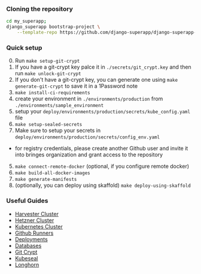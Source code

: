 ### Cloning the repository
```bash
cd my_superapp;
django_superapp bootstrap-project \
    --template-repo https://github.com/django-superapp/django-superapp-deploy ./deploy;
```


### Quick setup
0. Run `make setup-git-crypt`
0. If you have a git-crypt key palce it in `./secrets/git_crypt.key` and then run `make unlock-git-crypt`
0. If you don't have a git-crypt key, you can generate one using `make generate-git-crypt` to save it in a 1Password note
1. `make install-ci-requirements`
2. create your environment in `./environments/production` from `./environments/sample_environment`
2. setup your `deploy/environments/production/secrets/kube_config.yaml` file
3. `make setup-sealed-secrets`
4. Make sure to setup your secrets in `deploy/environments/production/secrets/config_env.yaml`
  - for registry credentials, please create another Github user and invite it into bringes organization and grant access to the repository
5. `make connect-remote-docker` (optional, if you configure remote docker)
6. `make build-all-docker-images`
7. `make generate-manifests`
8. (optionally, you can deploy using skaffold) `make deploy-using-skaffold`


### Useful Guides
- [Harvester Cluster](./guides/harvester-cluster.md)
- [Hetzner Cluster](./guides/hetzner-cluster.md)
- [Kubernetes Cluster](./guides/kubernetes-cluster.md)
- [Github Runners](./guides/github-runners.md)
- [Deployments](./guides/deployments.md)
- [Databases](./guides/databases.md)
- [Git Crypt](./guides/git-crypt.md)
- [Kubeseal](./guides/kubeseal.md)
- [Longhorn](./guides/longhorn.md)